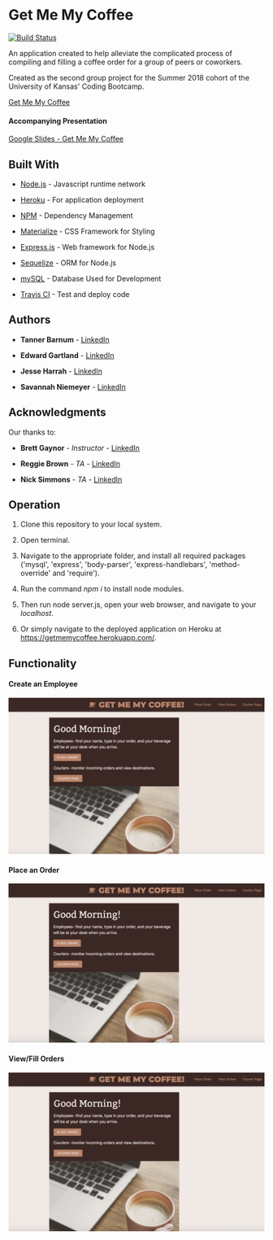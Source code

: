 
# Get Me My Coffee

[![Build Status](https://travis-ci.com/EGartland/Group-Project-2.svg?branch=master)](https://travis-ci.com/EGartland/Group-Project-2)

An application created to help alleviate the complicated process of compiling and filling a coffee order for a group of peers or coworkers.

Created as the second group project for the Summer 2018 cohort of the University of Kansas' Coding Bootcamp.

[Get Me My Coffee](https://getmemycoffee.herokuapp.com/)

#### Accompanying Presentation

[Google Slides - Get Me My Coffee](https://docs.google.com/presentation/d/e/2PACX-1vQt0GrWBJc3R7_u-a6nt1P37fAJ9ey9YBisi3h-MbdkEbo1J3OaGq_bzNkjlbHlgFla7jjqzSlZp15Q/pub?start=false&loop=true&delayms=60000)

## Built With

* [Node.js](https://nodejs.org/en/about/) - Javascript runtime network

* [Heroku](https://www.heroku.com/) - For application deployment

* [NPM](https://www.npmjs.com/) - Dependency Management

* [Materialize](https://materializecss.com/about.html) - CSS Framework for Styling

* [Express.js](https://expressjs.com/) - Web framework for Node.js

* [Sequelize](http://sequelize.readthedocs.io/en/v3/) - ORM for Node.js

* [mySQL](https://www.mysql.com/) - Database Used for Development

* [Travis CI](https://docs.travis-ci.com/) - Test and deploy code

## Authors

* **Tanner Barnum** - [LinkedIn](https://www.linkedin.com/in/tanner-barnum-0b9808162/)

* **Edward Gartland** - [LinkedIn](https://www.linkedin.com/in/edward-gartland-839006163/)

* **Jesse Harrah** - [LinkedIn](https://www.linkedin.com/in/jesse-harrah-b6b7b2152/)

* **Savannah Niemeyer** - [LinkedIn](https://www.linkedin.com/in/savannah-niemeyer-20579874/)

## Acknowledgments

Our thanks to:

* **Brett Gaynor** - *Instructor* - [LinkedIn](https://www.linkedin.com/in/brett-gaynor-4022592b/)

* **Reggie Brown** - *TA* - [LinkedIn](https://www.linkedin.com/in/reggie-brown/)

* **Nick Simmons** - *TA* - [LinkedIn](https://www.linkedin.com/in/nick-simmons-ph-d-7b483550/)

## Operation

1) Clone this repository to your local system.

2) Open terminal.

3) Navigate to the appropriate folder, and install all required packages ('mysql', 'express', 'body-parser', 'express-handlebars', 'method-override' and 'require'). 

4) Run the command *npm i* to install node modules.

5) Then run node server.js, open your web browser, and navigate to your *localhost*.

6) Or simply navigate to the deployed application on Heroku at https://getmemycoffee.herokuapp.com/.


## Functionality

#### Create an Employee

![Output Sample](https://github.com/EGartland/Group-Project-2/blob/master/public/styles/CreateEmployee.gif)

#### Place an Order

![Output Sample](https://github.com/EGartland/Group-Project-2/blob/master/public/styles/PlaceOrder.gif)

#### View/Fill Orders

![Output Sample](https://github.com/EGartland/Group-Project-2/blob/master/public/styles/Courier.gif)
